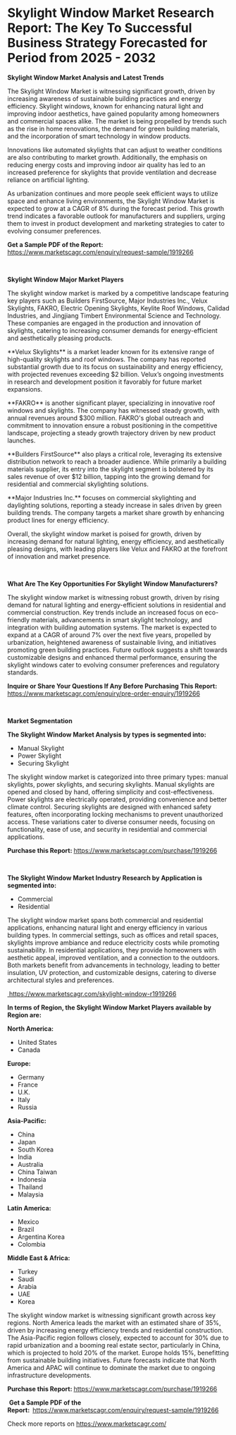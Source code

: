 <p><h1>Skylight Window Market Research Report: The Key To Successful Business Strategy Forecasted for Period from 2025 - 2032</h1></p><p><strong>Skylight Window Market Analysis and Latest Trends</strong></p>
<p><p>The Skylight Window Market is witnessing significant growth, driven by increasing awareness of sustainable building practices and energy efficiency. Skylight windows, known for enhancing natural light and improving indoor aesthetics, have gained popularity among homeowners and commercial spaces alike. The market is being propelled by trends such as the rise in home renovations, the demand for green building materials, and the incorporation of smart technology in window products. </p><p>Innovations like automated skylights that can adjust to weather conditions are also contributing to market growth. Additionally, the emphasis on reducing energy costs and improving indoor air quality has led to an increased preference for skylights that provide ventilation and decrease reliance on artificial lighting. </p><p>As urbanization continues and more people seek efficient ways to utilize space and enhance living environments, the Skylight Window Market is expected to grow at a CAGR of 8% during the forecast period. This growth trend indicates a favorable outlook for manufacturers and suppliers, urging them to invest in product development and marketing strategies to cater to evolving consumer preferences.</p></p>
<p><strong>Get a Sample PDF of the Report:&nbsp;</strong> <a href="https://www.marketscagr.com/enquiry/request-sample/1919266?utm_campaign=2483&utm_medium=2&utm_source=Github&utm_content=ia&utm_term=05042025&utm_id=skylight-window">https://www.marketscagr.com/enquiry/request-sample/1919266</a></p>
<p>&nbsp;</p>
<p><strong>Skylight Window Major Market Players</strong></p>
<p><p>The skylight window market is marked by a competitive landscape featuring key players such as Builders FirstSource, Major Industries Inc., Velux Skylights, FAKRO, Electric Opening Skylights, Keylite Roof Windows, Calidad Industries, and Jingjiang Timbert Environmental Science and Technology. These companies are engaged in the production and innovation of skylights, catering to increasing consumer demands for energy-efficient and aesthetically pleasing products.</p><p>**Velux Skylights** is a market leader known for its extensive range of high-quality skylights and roof windows. The company has reported substantial growth due to its focus on sustainability and energy efficiency, with projected revenues exceeding $2 billion. Velux’s ongoing investments in research and development position it favorably for future market expansions.</p><p>**FAKRO** is another significant player, specializing in innovative roof windows and skylights. The company has witnessed steady growth, with annual revenues around $300 million. FAKRO's global outreach and commitment to innovation ensure a robust positioning in the competitive landscape, projecting a steady growth trajectory driven by new product launches.</p><p>**Builders FirstSource** also plays a critical role, leveraging its extensive distribution network to reach a broader audience. While primarily a building materials supplier, its entry into the skylight segment is bolstered by its sales revenue of over $12 billion, tapping into the growing demand for residential and commercial skylighting solutions.</p><p>**Major Industries Inc.** focuses on commercial skylighting and daylighting solutions, reporting a steady increase in sales driven by green building trends. The company targets a market share growth by enhancing product lines for energy efficiency.</p><p>Overall, the skylight window market is poised for growth, driven by increasing demand for natural lighting, energy efficiency, and aesthetically pleasing designs, with leading players like Velux and FAKRO at the forefront of innovation and market presence.</p></p>
<p>&nbsp;</p>
<p><strong>What Are The Key Opportunities For Skylight Window Manufacturers?</strong></p>
<p><p>The skylight window market is witnessing robust growth, driven by rising demand for natural lighting and energy-efficient solutions in residential and commercial construction. Key trends include an increased focus on eco-friendly materials, advancements in smart skylight technology, and integration with building automation systems. The market is expected to expand at a CAGR of around 7% over the next five years, propelled by urbanization, heightened awareness of sustainable living, and initiatives promoting green building practices. Future outlook suggests a shift towards customizable designs and enhanced thermal performance, ensuring the skylight windows cater to evolving consumer preferences and regulatory standards.</p></p>
<p><strong>Inquire or Share Your Questions If Any Before Purchasing This Report:</strong> <a href="https://www.marketscagr.com/enquiry/pre-order-enquiry/1919266?utm_campaign=2483&utm_medium=2&utm_source=Github&utm_content=ia&utm_term=05042025&utm_id=skylight-window">https://www.marketscagr.com/enquiry/pre-order-enquiry/1919266</a></p>
<p>&nbsp;</p>
<p><strong>Market Segmentation</strong></p>
<p><strong>The Skylight Window Market Analysis by types is segmented into:</strong></p>
<p><ul><li>Manual Skylight</li><li>Power Skylight</li><li>Securing Skylight</li></ul></p>
<p><p>The skylight window market is categorized into three primary types: manual skylights, power skylights, and securing skylights. Manual skylights are opened and closed by hand, offering simplicity and cost-effectiveness. Power skylights are electrically operated, providing convenience and better climate control. Securing skylights are designed with enhanced safety features, often incorporating locking mechanisms to prevent unauthorized access. These variations cater to diverse consumer needs, focusing on functionality, ease of use, and security in residential and commercial applications.</p></p>
<p><strong>Purchase this Report:&nbsp;</strong><a href="https://www.marketscagr.com/purchase/1919266?utm_campaign=2483&utm_medium=2&utm_source=Github&utm_content=ia&utm_term=05042025&utm_id=skylight-window">https://www.marketscagr.com/purchase/1919266</a></p>
<p>&nbsp;</p>
<p><strong>The Skylight Window Market Industry Research by Application is segmented into:</strong></p>
<p><ul><li>Commercial</li><li>Residential</li></ul></p>
<p><p>The skylight window market spans both commercial and residential applications, enhancing natural light and energy efficiency in various building types. In commercial settings, such as offices and retail spaces, skylights improve ambiance and reduce electricity costs while promoting sustainability. In residential applications, they provide homeowners with aesthetic appeal, improved ventilation, and a connection to the outdoors. Both markets benefit from advancements in technology, leading to better insulation, UV protection, and customizable designs, catering to diverse architectural styles and preferences.</p></p>
<p><a href="https://www.marketscagr.com/skylight-window-r1919266?utm_campaign=2483&utm_medium=2&utm_source=Github&utm_content=ia&utm_term=05042025&utm_id=skylight-window">&nbsp;https://www.marketscagr.com/skylight-window-r1919266</a></p>
<p><strong>In terms of Region, the Skylight Window Market Players available by Region are:</strong></p>
<p>
    <p> <strong> North America: </strong>
        <ul>
            <li>United States</li>
            <li>Canada</li>
        </ul>
        </p> 
    <p> <strong> Europe: </strong>
        <ul>
            <li>Germany</li>
            <li>France</li>
            <li>U.K.</li>
            <li>Italy</li>
            <li>Russia</li>
        </ul>
        </p> 
    <p> <strong> Asia-Pacific: </strong>
        <ul>
            <li>China</li>
            <li>Japan</li>
            <li>South Korea</li>
            <li>India</li>
            <li>Australia</li>
            <li>China Taiwan</li>
            <li>Indonesia</li>
            <li>Thailand</li>
            <li>Malaysia</li>
        </ul>
        </p> 
    <p> <strong> Latin America: </strong>
        <ul>
            <li>Mexico</li>
            <li>Brazil</li>
            <li>Argentina Korea</li>
            <li>Colombia</li>
        </ul>
        </p> 
    <p> <strong> Middle East & Africa: </strong>
        <ul>
            <li>Turkey</li>
            <li>Saudi</li>
            <li>Arabia</li>
            <li>UAE</li>
            <li>Korea</li>
        </ul>
    </p>
    </p>
<p><p>The skylight window market is witnessing significant growth across key regions. North America leads the market with an estimated share of 35%, driven by increasing energy efficiency trends and residential construction. The Asia-Pacific region follows closely, expected to account for 30% due to rapid urbanization and a booming real estate sector, particularly in China, which is projected to hold 20% of the market. Europe holds 15%, benefitting from sustainable building initiatives. Future forecasts indicate that North America and APAC will continue to dominate the market due to ongoing infrastructure developments.</p></p>
<p><strong>Purchase this Report: </strong><a href="https://www.marketscagr.com/purchase/1919266?utm_campaign=2483&utm_medium=2&utm_source=Github&utm_content=ia&utm_term=05042025&utm_id=skylight-window">https://www.marketscagr.com/purchase/1919266</a></p>
<p>&nbsp;<strong>Get a Sample PDF of the Report:&nbsp;&nbsp;</strong><a href="https://www.marketscagr.com/enquiry/request-sample/1919266?utm_campaign=2483&utm_medium=2&utm_source=Github&utm_content=ia&utm_term=05042025&utm_id=skylight-window">https://www.marketscagr.com/enquiry/request-sample/1919266</a></p>
<p><strong></strong></p>
<p>Check more reports on <a href="https://www.marketscagr.com/?utm_campaign=2483&utm_medium=2&utm_source=Github&utm_content=ia&utm_term=05042025&utm_id=skylight-window">https://www.marketscagr.com/</a></p>